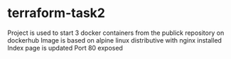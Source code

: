 # terraform-task2
Project is used to start 3 docker containers from the publick repository on dockerhub
Image is  based on alpine linux distributive with nginx installed 
Index page is updated
Port 80 exposed